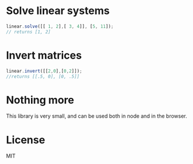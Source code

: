 # Solve linear systems
```javascript
linear.solve([[ 1, 2],[ 3, 4]], [5, 11]);
// returns [1, 2]
```

# Invert matrices
```javascript
linear.invert([[2,0],[0,2]]);
//returns [[.5, 0], [0, .5]]
```

# Nothing more
This library is very small, and can be used both in node and in the browser.

# License
MIT
